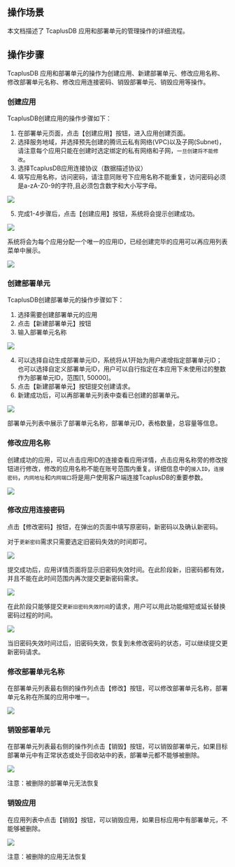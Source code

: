 ## 操作场景
本文档描述了 TcaplusDB 应用和部署单元的管理操作的详细流程。
## 操作步骤
TcaplusDB 应用和部署单元的操作为创建应用、新建部署单元、修改应用名称、修改部署单元名称、修改应用连接密码、销毁部署单元、销毁应用等操作。

### 创建应用
TcaplusDB创建应用的操作步骤如下：

1. 在部署单元页面，点击【创建应用】按钮，进入应用创建页面。
2. 选择服务地域，并选择预先创建的腾讯云私有网络(VPC)以及子网(Subnet)，请注意每个应用只能在创建时选定绑定的私有网络和子网，`一旦创建将不能修改`。
3. 选择TcaplusDB应用连接协议（数据描述协议）
4. 填写应用名称，访问密码，请注意同账号下应用名称不能重复，访问密码必须是a-zA-Z0-9的字符,且必须包含数字和大小写字母。

![](https://main.qcloudimg.com/raw/4fa8921251a97fdd98a7b0f6c9aa8477.png)

5. 完成1-4步骤后，点击【创建应用】按钮，系统将会提示创建成功。

![](https://main.qcloudimg.com/raw/0c757be855d067618ada79c476bafecd.png)

系统将会为每个应用分配一个唯一的应用ID，已经创建完毕的应用可以再应用列表菜单中展示。

![](https://main.qcloudimg.com/raw/abd2d7dcc103739924c8d6e292bf8e5d.png)

### 创建部署单元

TcaplusDB创建部署单元的操作步骤如下：

1. 选择需要创建部署单元的应用
2. 点击【新建部署单元】按钮
3. 输入部署单元名称

![](https://main.qcloudimg.com/raw/7b9140ffa558260daaae1172759c263b.png)

4. 可以选择自动生成部署单元ID，系统将从1开始为用户递增指定部署单元ID；也可以选择自定义部署单元ID，用户可以自行指定在本应用下未使用过的整数作为部署单元ID，范围[1, 50000]。
5. 点击【新建部署单元】按钮提交创建请求。
6. 新建成功后，可以再部署单元列表中查看已创建的部署单元。

![](https://main.qcloudimg.com/raw/f2d7fc3b669737f692fef390fdbc25e0.png)

部署单元列表中展示了部署单元名称，部署单元ID，表格数量，总容量等信息。

### 修改应用名称

创建成功的应用，可以点击应用ID的连接查看应用详情，点击应用名称旁的修改按钮进行修改，修改的应用名称不能在账号范围内重复。详细信息中的`接入ID`，`连接密码`，`内网地址`和`内网端口`将是用户使用客户端连接TcaplusDB的重要参数。

![](https://main.qcloudimg.com/raw/def5c0916a3541eb257637b11e9fa988.png)

### 修改应用连接密码

点击【修改密码】按钮，在弹出的页面中填写原密码，新密码以及确认新密码。

对于`更新密码`需求只需要选定旧密码失效的时间即可。

![](https://main.qcloudimg.com/raw/0dca839bcfd01addd83f479fd15adaf9.png)

提交成功后，应用详情页面将显示旧密码失效时间。在此阶段新，旧密码都有效，并且不能在此时间范围内再次提交更新密码需求。

![](https://main.qcloudimg.com/raw/2f05b07138e37dd58981aed5146f25a0.png)

在此阶段只能够提交`更新旧密码失效时间`的请求，用户可以用此功能缩短或延长替换密码过程的时间。

![](https://main.qcloudimg.com/raw/2afa6e276005ddbf0fef4e495658c6dc.png)

当旧密码失效时间过后，旧密码失效，恢复到未修改密码的状态，可以继续提交更新密码请求。

### 修改部署单元名称

在部署单元列表最右侧的操作列点击【修改】按钮，可以修改部署单元名称，部署单元名称在所属的应用中唯一。

![](https://main.qcloudimg.com/raw/b60e6025e588aeff0814ede15ffd7547.png)

### 销毁部署单元

在部署单元列表最右侧的操作列点击【销毁】按钮，可以销毁部署单元，如果目标部署单元中有正常状态或处于回收站中的表，部署单元都不能够被删除。

![](https://main.qcloudimg.com/raw/1f7b6787ec0b05136835c3f312ece0c4.png)

注意：被删除的部署单元无法恢复

### 销毁应用

在应用列表中点击【销毁】按钮，可以销毁应用，如果目标应用中有部署单元，不能够被删除。

![](https://main.qcloudimg.com/raw/bfda3f3a23e253a427a6ae563fe846fd.png)

注意：被删除的应用无法恢复


